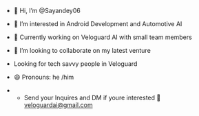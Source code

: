- 👋 Hi, I’m @Sayandey06
- 👀 I’m interested in Android Development and Automotive AI
- 🌱 Currently working on Veloguard AI with small team members 
- 💞️ I’m looking to collaborate on my latest venture 


- Looking for tech savvy people in Veloguard

- 😄 Pronouns: he /him

- - Send your Inquires and DM if youre interested
  📨 veloguardai@gmail.com
 


<!---
Sayandey06/Sayandey06 is a ✨ special ✨ repository because its `README.md` (this file) appears on your GitHub profile.
You can click the Preview link to take a look at your changes.
--->
